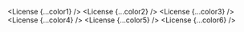 <script lang="ts">
  import { License } from 'svelte-shields'
  import type { LicensePropsType } from 'svelte-shields';

  const color1: LicensePropsType = {
    source: 'github',
    user: 'shinokada',
    repo: 'svelte-shields',
    color: 'indigo',
  }
  const color2: LicensePropsType = {
    source: 'github',
    user: 'shinokada',
    repo: 'svelte-shields',
    color: '4B0082',
  }
  const color3: LicensePropsType = {
    source: 'github',
    user: 'shinokada',
    repo: 'svelte-shields',
    color: 'rgb(75, 0, 130)',
  }
  const color4: LicensePropsType = {
    source: 'github',
    user: 'shinokada',
    repo: 'svelte-shields',
    color: 'rgba(75, 0, 130, 1)',
  }
  const color5: LicensePropsType = {
    source: 'github',
    user: 'shinokada',
    repo: 'svelte-shields',
    color: 'hsl(275, 100%, 25%)',
  }
  const color6: LicensePropsType = {
    source: 'github',
    user: 'shinokada',
    repo: 'svelte-shields',
    color: 'hsla(275, 100%, 25%, 1)',
  }
</script>

<License {...color1} />
<License {...color2} />
<License {...color3} />
<License {...color4} />
<License {...color5} />
<License {...color6} />